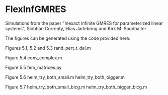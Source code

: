 # FlexInfGMRES

Simulations from the paper "Inexact infinite GMRES for parameterized linear systems", Siobhán Correnty, Elias Jarlebring and Kirk M. Soodhalter 

The figures can be generated using the code provided here. 


Figures 5.1, 5.2 and 5.3 
rand_pert_t_del.m

Figure 5.4
conv_complex.m

Figure 5.5
fem_matrices.py

Figure 5.6
helm_try_both_small.m
helm_try_both_bigger.m

Figure 5.7
helm_try_both_small_bicg.m
helm_try_both_bigger_bicg.m

